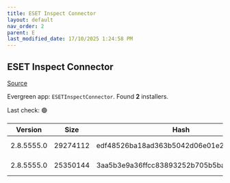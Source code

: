 ```yaml
---
title: ESET Inspect Connector
layout: default
nav_order: 2
parent: E
last_modified_date: 17/10/2025 1:24:58 PM
---
```


## ESET Inspect Connector

[Source](https://www.eset.com/int/business/download/inspect/)

Evergreen app: `ESETInspectConnector`. Found **2** installers.

Last check: 🟢

| Version    | Size     | Hash                                     | Language | Architecture | Type | URI                                                                                                                                                                                                        |
| ---------- | -------- | ---------------------------------------- | -------- | ------------ | ---- | ---------------------------------------------------------------------------------------------------------------------------------------------------------------------------------------------------------- |
| 2.8.5555.0 | 29274112 | edf48526ba18ad363b5042d06e01e2d68d9fb247 | en_US    | x64          | msi  | [https://repository.eset.com/v1/com/eset/apps/business/eei/agent/v2/2.8.5555.0/ei_connector_nt64.msi](https://repository.eset.com/v1/com/eset/apps/business/eei/agent/v2/2.8.5555.0/ei_connector_nt64.msi) |
| 2.8.5555.0 | 25350144 | 3aa5b3e9a36ffcc83893252b705b5ba65772179f | en_US    | x86          | msi  | [https://repository.eset.com/v1/com/eset/apps/business/eei/agent/v2/2.8.5555.0/ei_connector_nt32.msi](https://repository.eset.com/v1/com/eset/apps/business/eei/agent/v2/2.8.5555.0/ei_connector_nt32.msi) |
